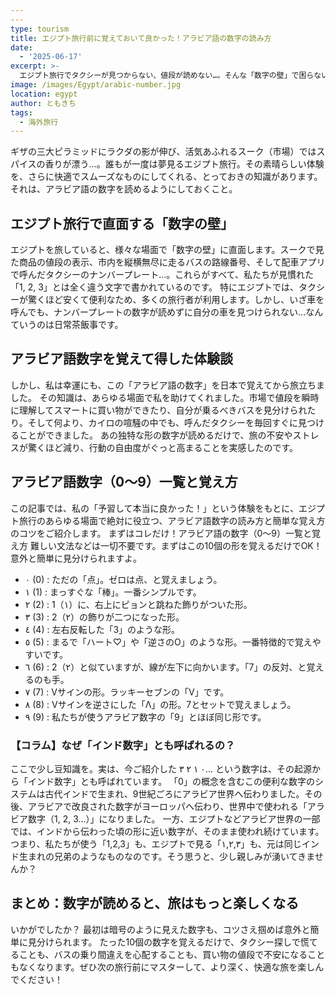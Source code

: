 ```yaml
---
---
type: tourism
title: エジプト旅行前に覚えておいて良かった！アラビア語の数字の読み方
date:
  - '2025-06-17'
excerpt: >-
  エジプト旅行でタクシーが見つからない、値段が読めない…。そんな「数字の壁」で困らないために、出発前にアラビア語数字を覚えてみませんか？この記事では、旅行が驚くほど快適になるアラビア語数字（0〜9）の読み方と、簡単な覚え方のコツを体験談と共に解説します。これで旅の不安を解消し、もっとスムーズにエジプトを楽しみましょう！
image: /images/Egypt/arabic-number.jpg
location: egypt
author: ともきち
tags:
  - 海外旅行
---
```


ギザの三大ピラミッドにラクダの影が伸び、活気あふれるスーク（市場）ではスパイスの香りが漂う…。誰もが一度は夢見るエジプト旅行。その素晴らしい体験を、さらに快適でスムーズなものにしてくれる、とっておきの知識があります。
それは、アラビア語の数字を読めるようにしておくこと。

## エジプト旅行で直面する「数字の壁」

エジプトを旅していると、様々な場面で「数字の壁」に直面します。スークで見た商品の値段の表示、市内を縦横無尽に走るバスの路線番号、そして配車アプリで呼んだタクシーのナンバープレート…。これらがすべて、私たちが見慣れた「1, 2, 3」とは全く違う文字で書かれているのです。
特にエジプトでは、タクシーが驚くほど安くて便利なため、多くの旅行者が利用します。しかし、いざ車を呼んでも、ナンバープレートの数字が読めずに自分の車を見つけられない…なんていうのは日常茶飯事です。

## アラビア語数字を覚えて得した体験談

しかし、私は幸運にも、この「アラビア語の数字」を日本で覚えてから旅立ちました。
その知識は、あらゆる場面で私を助けてくれました。市場で値段を瞬時に理解してスマートに買い物ができたり、自分が乗るべきバスを見分けられたり。そして何より、カイロの喧騒の中でも、呼んだタクシーを毎回すぐに見つけることができました。
あの独特な形の数字が読めるだけで、旅の不安やストレスが驚くほど減り、行動の自由度がぐっと高まることを実感したのです。

## アラビア語数字（0〜9）一覧と覚え方

この記事では、私の「予習して本当に良かった！」という体験をもとに、エジプト旅行のあらゆる場面で絶対に役立つ、アラビア語数字の読み方と簡単な覚え方のコツをご紹介します。
まずはコレだけ！アラビア語の数字（0〜9）一覧と覚え方
難しい文法などは一切不要です。まずはこの10個の形を覚えるだけでOK！意外と簡単に見分けられますよ。

- ٠ (0) : ただの「点」。ゼロは点、と覚えましょう。
- ١ (1) : まっすぐな「棒」。一番シンプルです。
- ٢ (2) : 1（١）に、右上にピョンと跳ねた飾りがついた形。
- ٣ (3) : 2（٢）の飾りが二つになった形。
- ٤ (4) : 左右反転した「3」のような形。
- ٥ (5) : まるで「ハート♡」や「逆さのO」のような形。一番特徴的で覚えやすいです。
- ٦ (6) : 2（٢）と似ていますが、線が左下に向かいます。「7」の反対、と覚えるのも手。
- ٧ (7) : Vサインの形。ラッキーセブンの「V」です。
- ٨ (8) : Vサインを逆さにした「Λ」の形。7とセットで覚えましょう。
- ٩ (9) : 私たちが使うアラビア数字の「9」とほぼ同じ形です。

### 【コラム】なぜ「インド数字」とも呼ばれるの？

ここで少し豆知識を。実は、今ご紹介した ٠ ١ ٢ ٣… という数字は、その起源から「インド数字」とも呼ばれています。
「0」の概念を含むこの便利な数字のシステムは古代インドで生まれ、9世紀ごろにアラビア世界へ伝わりました。その後、アラビアで改良された数字がヨーロッパへ伝わり、世界中で使われる「アラビア数字（1, 2, 3…）」になりました。
一方、エジプトなどアラビア世界の一部では、インドから伝わった頃の形に近い数字が、そのまま使われ続けています。
つまり、私たちが使う「1,2,3」も、エジプトで見る「١,٢,٣」も、元は同じインド生まれの兄弟のようなものなのです。そう思うと、少し親しみが湧いてきませんか？

## まとめ：数字が読めると、旅はもっと楽しくなる

いかがでしたか？
最初は暗号のように見えた数字も、コツさえ掴めば意外と簡単に見分けられます。
たった10個の数字を覚えるだけで、タクシー探しで慌てることも、バスの乗り間違えを心配することも、買い物の値段で不安になることもなくなります。ぜひ次の旅行前にマスターして、より深く、快適な旅を楽しんでください！
